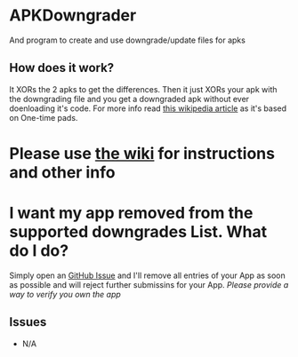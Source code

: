 # APKDowngrader
And program to create and use downgrade/update files for apks

## How does it work?
It XORs the 2 apks to get the differences. Then it just XORs your apk with the downgrading file and you get a downgraded apk without ever doenloading it's code. For more info read [this wikipedia article](https://en.wikipedia.org/wiki/One-time_pad) as it's based on One-time pads.

# Please use [the wiki](https://github.com/ComputerElite/wiki/wiki/APK-Downgrader) for instructions and other info

# I want my app removed from the supported downgrades List. What do I do?
Simply open an [GitHub Issue](https://github.com/ComputerElite/APKDowngrader/issues) and I'll remove all entries of your App as soon as possible and will reject further submissins for your App.
_Please provide a way to verify you own the app_

## Issues
- N/A
